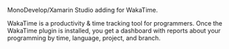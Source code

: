 MonoDevelop/Xamarin Studio adding for WakaTime.

WakaTime is a productivity & time tracking tool for programmers. Once the WakaTime plugin is installed, you get a dashboard with reports about your programming by time, language, project, and branch.